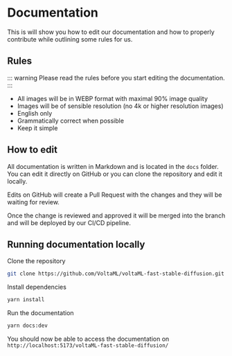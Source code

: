 # Documentation

This is will show you how to edit our documentation and how to properly contribute while outlining some rules for us.

## Rules

::: warning
Please read the rules before you start editing the documentation.
:::

- All images will be in WEBP format with maximal 90% image quality
- Images will be of sensible resolution (no 4k or higher resolution images)
- English only
- Grammatically correct when possible
- Keep it simple

## How to edit

All documentation is written in Markdown and is located in the `docs` folder. You can edit it directly on GitHub or you can clone the repository and edit it locally.

Edits on GitHub will create a Pull Request with the changes and they will be waiting for review.

Once the change is reviewed and approved it will be merged into the branch and will be deployed by our CI/CD pipeline.

## Running documentation locally

Clone the repository

```bash
git clone https://github.com/VoltaML/voltaML-fast-stable-diffusion.git
```

Install dependencies

```bash
yarn install
```

Run the documentation

```bash
yarn docs:dev
```

You should now be able to access the documentation on `http://localhost:5173/voltaML-fast-stable-diffusion/`
